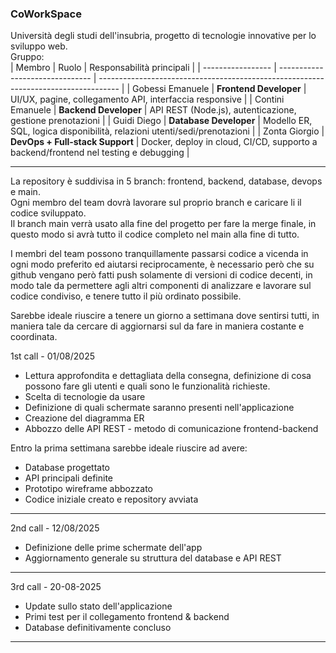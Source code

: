 ### CoWorkSpace
Università degli studi dell'insubria, progetto di tecnologie innovative per lo sviluppo web.  
Gruppo:  
| Membro            | Ruolo                           | Responsabilità principali                                                           |
| ----------------- | ------------------------------- | ----------------------------------------------------------------------------------- |
| Gobessi Emanuele  | **Frontend Developer**          | UI/UX, pagine, collegamento API, interfaccia responsive                             |
| Contini Emanuele  | **Backend Developer**           | API REST (Node.js), autenticazione, gestione prenotazioni                           |
| Guidi Diego       | **Database Developer**          | Modello ER, SQL, logica disponibilità, relazioni utenti/sedi/prenotazioni           |
| Zonta Giorgio     | **DevOps + Full-stack Support** | Docker, deploy in cloud, CI/CD, supporto a backend/frontend nel testing e debugging |

___
La repository è suddivisa in 5 branch: frontend, backend, database, devops e main.  
Ogni membro del team dovrà lavorare sul proprio branch e caricare li il codice sviluppato.  
Il branch main verrà usato alla fine del progetto per fare la merge finale, in questo modo si avrà tutto il codice completo nel main alla fine di tutto.  
  
I membri del team possono tranquillamente passarsi codice a vicenda in ogni modo preferito ed aiutarsi reciprocamente, 
è necessario però che su github vengano però fatti push solamente di versioni di codice decenti, in modo tale da permettere agli altri componenti di analizzare e lavorare sul codice condiviso, e tenere tutto il più ordinato possibile.  

Sarebbe ideale riuscire a tenere un giorno a settimana dove sentirsi tutti, in maniera tale da cercare di aggiornarsi sul da fare in maniera costante e coordinata.

1st call - 01/08/2025
- Lettura approfondita e dettagliata della consegna, definizione di cosa possono fare gli utenti e quali sono le funzionalità richieste.
- Scelta di tecnologie da usare
- Definizione di quali schermate saranno presenti nell'applicazione
- Creazione del diagramma ER
- Abbozzo delle API REST - metodo di comunicazione frontend-backend

Entro la prima settimana sarebbe ideale riuscire ad avere:
- Database progettato
- API principali definite
- Prototipo wireframe abbozzato
- Codice iniziale creato e repository avviata
___
2nd call - 12/08/2025
- Definizione delle prime schermate dell'app
- Aggiornamento generale su struttura del database e API REST
___
3rd call - 20-08-2025
- Update sullo stato dell'applicazione
- Primi test per il collegamento frontend & backend
- Database definitivamente concluso
___

